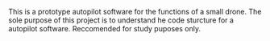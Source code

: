 This is a prototype autopilot software for the functions of a small drone. The sole purpose of this project is to understand he code sturcture for a autopilot software. Reccomended for study puposes only. 
